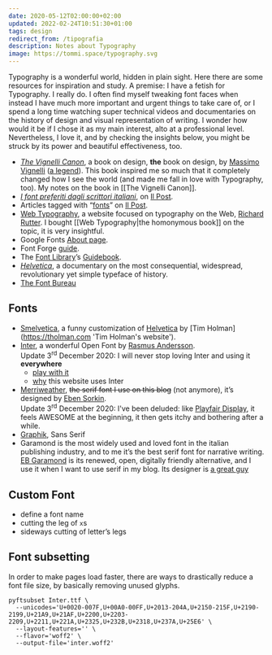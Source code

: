 ```yaml
---
date: 2020-05-12T02:00:00+02:00
updated: 2022-02-24T10:51:30+01:00
tags: design
redirect_from: /tipografia
description: Notes about Typography
image: https://tommi.space/typography.svg
---
```

Typography is a wonderful world, hidden in plain sight. Here there are some resources for inspiration and study.
A premise: I have a fetish for Typography. I really do. I often find myself tweaking font faces when instead I have much more important and urgent things to take care of, or I spend a long time watching super technical videos and documentaries on the history of design and visual representation of writing. I wonder how would it be if I chose it as my main interest, alto at a professional level. Nevertheless, I love it, and by checking the insights below, you might be struck by its power and beautiful effectiveness, too.

- [<cite>The Vignelli Canon</cite>](https://rationale-design.com/resources/vignelli-canon/ 'The Vignelli Canon on Rationale Design'), a book on design, **the** book on design, by [Massimo Vignelli](https://www.wikiwand.com/en/Massimo_Vignelli 'Massimo Vignelli on Wikipedia') ([a legend](https://nyti.ms/1mzoUBo 'Massimo Vignelli, Visionary Designer Who Untangled the Subway, Dies at 83')). This book inspired me so much that it completely changed how I see the world (and made me fall in love with Typography, too). My notes on the book in [[The Vignelli Canon]].
- [*I font preferiti dagli scrittori italiani*](https://www.ilpost.it/2020/02/09/font-preferiti-scrittori-italiani/ 'I font preferiti dagli scrittori italiani - Il Post'), on [Il Post](https://ilpost.it).
- Articles tagged with “[fonts](https://www.ilpost.it/tag/font/)” on [Il Post](https://ilpost.it).
- [Web Typography](http://webtypography.net/ 'Web Typography'), a website focused on typography on the Web, [Richard Rutter](http://clagnut.com/ 'Richard Rutter'). I bought [[Web Typography|the homonymous book]] on the topic, it is very insightful.
- Google Fonts [About page](https://fonts.google.com/about 'Google Fonts About page').
- Font Forge [guide](http://designwithfontforge.com/en-US/index.html).
- The [Font Library](https://fontlibrary.org/ 'Font Library')’s [Guidebook](https://fontlibrary.org/en/guidebook 'Guidebook page on Font Library').
- [*Helvetica*](https://www.imdb.com/title/tt0847817/ 'Helvetica on IMDb'), a documentary on the most consequential, widespread, revolutionary yet simple typeface of history.
- [The Font Bureau](https://fontbureau.typenetwork.com/ 'The Font Bureau')

## Fonts

- [Smelvetica](http://tholman.com/post/smelvetica 'Smelvetica on Tim Holman website'), a funny customization of [Helvetica](https://en.wikipedia.org/wiki/Helvetica 'Helvetica on Wikipedia') by [Tim Holman](https://tholman.com 'Tim Holman's website').
- [Inter](https://rsms.me/inter 'Inter official website'), a wonderful Open Font by [Rasmus Andersson](https://rsms.me 'Rasmus Andersson’s website').   
Update 3<sup>rd</sup> December 2020: I will never stop loving Inter and using it **everywhere**
	- [play with it](https://rsms.me/inter/lab/ 'Inter lab')
	- [why](/genesi#tipografia 'Genesi, tipografia') this website uses Inter
- [Merriweather](https://github.com/SorkinType/Merriweather), ~~the serif font I use on this blog~~ (not anymore), it’s designed by [Eben Sorkin](http://sorkintype.com/about.html 'About Eben Sorkin').   
Update 3<sup>rd</sup> December 2020: I've been deluded: like [Playfair Display](https://github.com/clauseggers/Playfair-Display), it feels AWESOME at the beginning, it then gets itchy and bothering after a while.
- [Graphik](https://commercialtype.com/catalog/graphik), Sans Serif
- Garamond is the most widely used and loved font in the italian publishing industry, and to me it’s the best serif font for narrative writing. [EB Garamond](http://www.georgduffner.at/ebgaramond/ 'EB Garamond official website') is its renewed, open, digitally friendly alternative, and I use it when I want to use serif in my blog. Its designer is [a great guy](http://georgduffner.at/ 'George Duffner personal website')

## Custom Font

- define a font name
- cutting the leg of `x`s
- sideways cutting of letter’s legs

## Font subsetting

In order to make pages load faster, there are ways to drastically reduce a font file size, by basically removing unused glyphs.

```shellsession
pyftsubset Inter.ttf \
  --unicodes='U+0020-007F,U+00A0-00FF,U+2013-204A,U+2150-215F,U+2190-2199,U+21A9,U+21AF,U+2200,U+2203-2209,U+2211,U+221A,U+2325,U+232B,U+2318,U+237A,U+25E6' \
  --layout-features='' \
  --flavor='woff2' \
  --output-file='inter.woff2'
```
